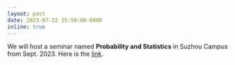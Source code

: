```yaml
---
layout: post
date: 2023-07-22 15:59:00-0400
inline: true
---
```


We will host a seminar named **Probability and Statistics** in Suzhou Campus from Sept. 2023. Here is the [link](https://leonicatot.github.io/seminars/2023Fall-Probability/).
